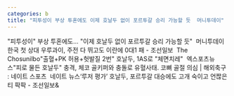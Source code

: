 ```yaml
---
categories: b
title: "피투성이 부상 투혼에도 이제 호날두 없이 포르투갈 승리 가능할 듯  머니투데이"
---
```

"피투성이" 부상 투혼에도... "이제 호날두 없이 포르투갈 승리 가능할 듯"&nbsp;&nbsp;머니투데이한국 첫 상대 우루과이, 주전 다 뛰고도 이란에 0대1 패 - 조선일보&nbsp;&nbsp;The Chosunilbo"출혈+PK 허용+헛발질 2번" 호날두, 1AS로 "체면치레"&nbsp;&nbsp;엑스포츠뉴스"피로 물든 호날두" 충격, 체코 골키퍼와 충돌로 유혈사태. 코뼈 골절 의심 | 해외축구 : 네이트 스포츠&nbsp;&nbsp;네이트 뉴스‘루저 평가’ 호날두, 포르투갈 대승에도 고개 숙이고 언짢은 티 팍팍 - 조선일보&
